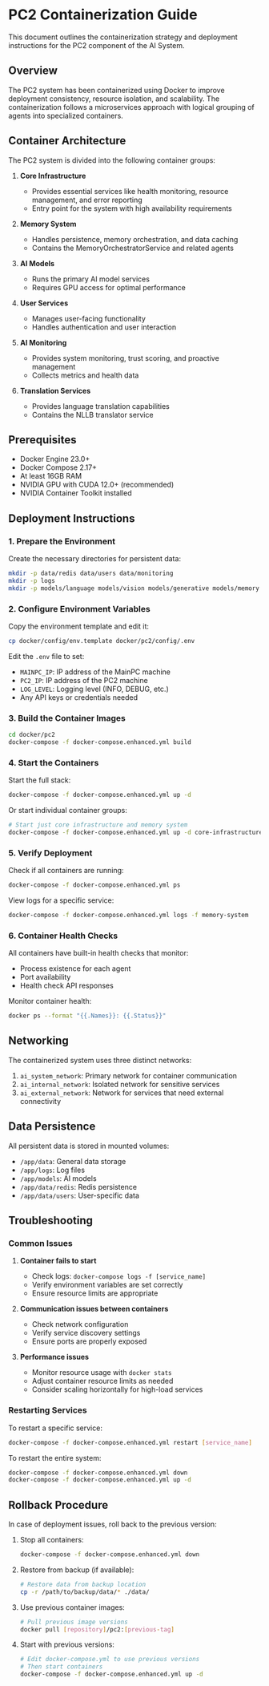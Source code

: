 # PC2 Containerization Guide

This document outlines the containerization strategy and deployment instructions for the PC2 component of the AI System.

## Overview

The PC2 system has been containerized using Docker to improve deployment consistency, resource isolation, and scalability. The containerization follows a microservices approach with logical grouping of agents into specialized containers.

## Container Architecture

The PC2 system is divided into the following container groups:

1. **Core Infrastructure**
   - Provides essential services like health monitoring, resource management, and error reporting
   - Entry point for the system with high availability requirements

2. **Memory System**
   - Handles persistence, memory orchestration, and data caching
   - Contains the MemoryOrchestratorService and related agents

3. **AI Models**
   - Runs the primary AI model services
   - Requires GPU access for optimal performance

4. **User Services**
   - Manages user-facing functionality
   - Handles authentication and user interaction

5. **AI Monitoring**
   - Provides system monitoring, trust scoring, and proactive management
   - Collects metrics and health data

6. **Translation Services**
   - Provides language translation capabilities
   - Contains the NLLB translator service

## Prerequisites

- Docker Engine 23.0+
- Docker Compose 2.17+
- At least 16GB RAM
- NVIDIA GPU with CUDA 12.0+ (recommended)
- NVIDIA Container Toolkit installed

## Deployment Instructions

### 1. Prepare the Environment

Create the necessary directories for persistent data:

```bash
mkdir -p data/redis data/users data/monitoring
mkdir -p logs
mkdir -p models/language models/vision models/generative models/memory models/translation
```

### 2. Configure Environment Variables

Copy the environment template and edit it:

```bash
cp docker/config/env.template docker/pc2/config/.env
```

Edit the `.env` file to set:
- `MAINPC_IP`: IP address of the MainPC machine
- `PC2_IP`: IP address of the PC2 machine
- `LOG_LEVEL`: Logging level (INFO, DEBUG, etc.)
- Any API keys or credentials needed

### 3. Build the Container Images

```bash
cd docker/pc2
docker-compose -f docker-compose.enhanced.yml build
```

### 4. Start the Containers

Start the full stack:

```bash
docker-compose -f docker-compose.enhanced.yml up -d
```

Or start individual container groups:

```bash
# Start just core infrastructure and memory system
docker-compose -f docker-compose.enhanced.yml up -d core-infrastructure redis memory-system
```

### 5. Verify Deployment

Check if all containers are running:

```bash
docker-compose -f docker-compose.enhanced.yml ps
```

View logs for a specific service:

```bash
docker-compose -f docker-compose.enhanced.yml logs -f memory-system
```

### 6. Container Health Checks

All containers have built-in health checks that monitor:
- Process existence for each agent
- Port availability
- Health check API responses

Monitor container health:

```bash
docker ps --format "{{.Names}}: {{.Status}}"
```

## Networking

The containerized system uses three distinct networks:

1. `ai_system_network`: Primary network for container communication
2. `ai_internal_network`: Isolated network for sensitive services
3. `ai_external_network`: Network for services that need external connectivity

## Data Persistence

All persistent data is stored in mounted volumes:

- `/app/data`: General data storage
- `/app/logs`: Log files
- `/app/models`: AI models
- `/app/data/redis`: Redis persistence
- `/app/data/users`: User-specific data

## Troubleshooting

### Common Issues

1. **Container fails to start**
   - Check logs: `docker-compose logs -f [service_name]`
   - Verify environment variables are set correctly
   - Ensure resource limits are appropriate

2. **Communication issues between containers**
   - Check network configuration
   - Verify service discovery settings
   - Ensure ports are properly exposed

3. **Performance issues**
   - Monitor resource usage with `docker stats`
   - Adjust container resource limits as needed
   - Consider scaling horizontally for high-load services

### Restarting Services

To restart a specific service:

```bash
docker-compose -f docker-compose.enhanced.yml restart [service_name]
```

To restart the entire system:

```bash
docker-compose -f docker-compose.enhanced.yml down
docker-compose -f docker-compose.enhanced.yml up -d
```

## Rollback Procedure

In case of deployment issues, roll back to the previous version:

1. Stop all containers:
   ```bash
   docker-compose -f docker-compose.enhanced.yml down
   ```

2. Restore from backup (if available):
   ```bash
   # Restore data from backup location
   cp -r /path/to/backup/data/* ./data/
   ```

3. Use previous container images:
   ```bash
   # Pull previous image versions
   docker pull [repository]/pc2:[previous-tag]
   ```

4. Start with previous versions:
   ```bash
   # Edit docker-compose.yml to use previous versions
   # Then start containers
   docker-compose -f docker-compose.enhanced.yml up -d
   ``` 